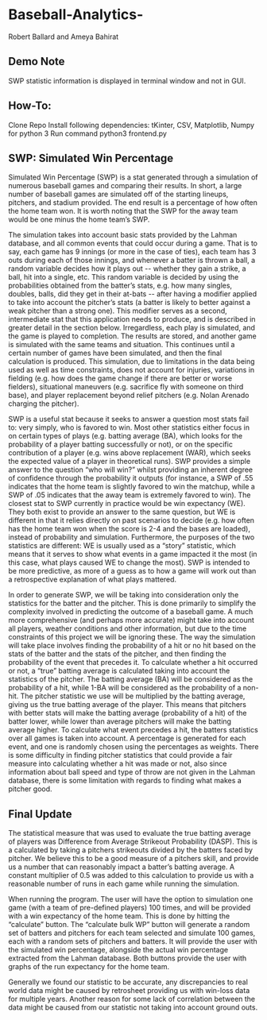# Baseball-Analytics-


Robert Ballard and Ameya Bahirat

## Demo Note
SWP statistic information is displayed in terminal window and not in GUI. 

## How-To: 
Clone Repo
Install following dependencies: tKinter, CSV, Matplotlib, Numpy for python 3
Run command python3 frontend.py

## SWP: Simulated Win Percentage

Simulated Win Percentage (SWP) is a stat generated through a simulation of numerous baseball games and comparing their results. In short, a large number of baseball games are simulated off of the starting lineups, pitchers, and stadium provided. The end result is a percentage of how often the home team won. It is worth noting that the SWP for the away team would be one minus the home team’s SWP.

The simulation takes into account basic stats provided by the Lahman database, and all common events that could occur during a game. That is to say, each game has 9 innings (or more in the case of ties), each team has 3 outs during each of those innings, and whenever a batter is thrown a ball, a random variable decides how it plays out -- whether they gain a strike, a ball, hit into a single, etc. This random variable is decided by using the probabilities obtained from the batter’s stats, e.g. how many singles, doubles, balls, did they get in their at-bats -- after having a modifier applied to take into account the pitcher’s stats (a batter is likely to better against a weak pitcher than a strong one). This modifier serves as a second, intermediate stat that this application needs to produce, and is described in greater detail in the section below. Irregardless, each play is simulated, and the game is played to completion. The results are stored, and another game is simulated with the same teams and situation. This continues until a certain number of games have been simulated, and then the final calculation is produced. This simulation, due to limitations in the data being used as well as time constraints, does not account for injuries, variations in fielding (e.g. how does the game change if there are better or worse fielders), situational maneuvers (e.g. sacrifice fly with someone on third base), and player replacement beyond relief pitchers (e.g. Nolan Arenado charging the pitcher).

SWP is a useful stat because it seeks to answer a question most stats fail to: very simply, who is favored to win. Most other statistics either focus in on certain types of plays (e.g. batting average (BA), which looks for the probability of a player batting successfully or not), or on the specific contribution of a player (e.g. wins above replacement (WAR), which seeks the expected value of a player in theoretical runs). SWP provides a simple answer to the question “who will win?” whilst providing an inherent degree of confidence through the probability it outputs (for instance, a SWP of .55 indicates that the home team is slightly favored to win the matchup, while a SWP of .05 indicates that the away team is extremely favored to win). The closest stat to SWP currently in practice would be win expectancy (WE). They both exist to provide an answer to the same question, but WE is different in that it relies directly on past scenarios to decide (e.g. how often has the home team won when the score is 2-4 and the bases are loaded), instead of probability and simulation. Furthermore, the purposes of the two statistics are different: WE is usually used as a “story” statistic, which means that it serves to show what events in a game impacted it the most (in this case, what plays caused WE to change the most). SWP is intended to be more predictive, as more of a guess as to how a game will work out than a retrospective explanation of what plays mattered.

In order to generate SWP, we will be taking into consideration only the statistics for the batter and the pitcher. This is done primarily to simplify the complexity involved in predicting the outcome of a baseball game. A much more comprehensive (and perhaps more accurate) might take into account all players, weather conditions and other information, but due to the time constraints of this project we will be ignoring these. The way the simulation will take place involves finding the probability of a hit or no hit based on the stats of the batter and the stats of the pitcher, and then finding the probability of the event that precedes it. To calculate whether a hit occurred or not, a “true” batting average is calculated taking into account the statistics of the pitcher. The batting average (BA) will be considered as the probability of a hit, while 1-BA will be considered as the probability of a non-hit. The pitcher statistic we use will be multiplied by the batting average, giving us the true batting average of the player. This means that pitchers with better stats will make the batting average (probability of a hit) of the batter lower, while lower than average pitchers will make the batting average higher. To calculate what event precedes a hit, the batters statistics over all games is taken into account. A percentage is generated for each event, and one is randomly chosen using the percentages as weights. There is some difficulty in finding pitcher statistics that could provide a fair measure into calculating whether a hit was made or not, also since information about ball speed and type of throw are not given in the Lahman database, there is some limitation with regards to finding what makes a pitcher good. 


## Final Update

The statistical measure that was used to evaluate the true batting average of players was Difference from Average Strikeout Probability (DASP). This is a calculated by taking a pitchers strikeouts divided by the batters faced by pitcher. We believe this to be a good measure of a pitchers skill, and provide us a number that can reasonably impact a batter’s batting average. A constant multiplier of 0.5 was added to this calculation to provide us with a reasonable number of runs in each game while running the simulation. 

When running the program. The user will have the option to simulation one game (with a team of pre-defined players) 100 times, and will be provided with a win expectancy of the home team. This is done by hitting the “calculate” button. The “calculate bulk WP” button will generate a random set of batters and pitchers for each team selected and simulate 100 games, each with a random sets of pitchers and batters. It will provide the user with the simulated win percentage, alongside the actual win percentage extracted from the Lahman database. Both buttons provide the user with graphs of the run expectancy for the home team. 

Generally we found our statistic to be accurate, any discrepancies to real world data might be caused by retrosheet providing us with win-loss data for multiple years. Another reason for some lack of correlation between the data might be caused from our statistic not taking into account ground outs.
